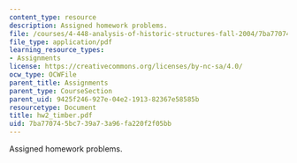```yaml
---
content_type: resource
description: Assigned homework problems.
file: /courses/4-448-analysis-of-historic-structures-fall-2004/7ba770745bc739a73a96fa220f2f05bb_hw2_timber.pdf
file_type: application/pdf
learning_resource_types:
- Assignments
license: https://creativecommons.org/licenses/by-nc-sa/4.0/
ocw_type: OCWFile
parent_title: Assignments
parent_type: CourseSection
parent_uid: 9425f246-927e-04e2-1913-82367e58585b
resourcetype: Document
title: hw2_timber.pdf
uid: 7ba77074-5bc7-39a7-3a96-fa220f2f05bb
---
```

Assigned homework problems.